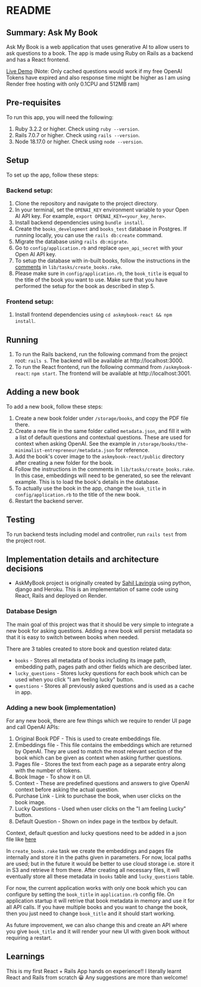 # README

## Summary: Ask My Book

Ask My Book is a web application that uses generative AI to allow users to ask questions to a book. The app is made using Ruby on Rails as a backend and has a React frontend.

[Live Demo](https://ask-my-book-q1d7.onrender.com/) (Note: Only cached questions would work if my free OpenAI Tokens have expired and also response time might be higher as I am using Render free hosting with only 0.1CPU and 512MB ram)

## Pre-requisites

To run this app, you will need the following:

1. Ruby 3.2.2 or higher. Check using `ruby --version`.
2. Rails 7.0.7 or higher. Check using `rails --version`.
3. Node 18.17.0 or higher. Check using `node --version`.

## Setup

To set up the app, follow these steps:

### Backend setup:

1. Clone the repository and navigate to the project directory.
2. In your terminal, set the `OPENAI_KEY` environment variable to your Open AI API key. For example, `export OPENAI_KEY=<your_key_here>`.
3. Install backend dependencies using `bundle install`.
4. Create the `books_development` and `books_test` database in Postgres. If running locally, you can use the `rails db:create` command.
5. Migrate the database using `rails db:migrate`.
6. Go to `config/application.rb` and replace `open_api_secret` with your Open AI API key.
7. To setup the database with in-built books, follow the instructions in the [comments](https://github.com/kesha-shah/ask-my-book/blob/main/lib/tasks/create_books.rake) in `lib/tasks/create_books.rake`.
8. Please make sure in `config/application.rb`, the `book_title` is equal to the title of the book you want to use. Make sure that you have performed the setup for the book as described in step 5.

### Frontend setup:

1. Install frontend dependencies using `cd askmybook-react && npm install`.

## Running

1. To run the Rails backend, run the following command from the project root: `rails s`. The backend will be available at http://localhost:3000.
2. To run the React frontend, run the following command from `/askmybook-react`: `npm start`. The frontend will be available at http://localhost:3001.

## Adding a new book

To add a new book, follow these steps:

1. Create a new book folder under `/storage/books`, and copy the PDF file there.
2. Create a new file in the same folder called `metadata.json`, and fill it with a list of default questions and contextual questions. These are used for context when asking OpenAI. See the example in `/storage/books/the-minimalist-entrepreneur/metadata.json` for reference.
3. Add the book's cover image to the `askmybook-react/public` directory after creating a new folder for the book.
4. Follow the instructions in the comments in `lib/tasks/create_books.rake`. In this case, embeddings will need to be generated, so see the relevant example. This is to load the book's details in the database.
5. To actually use the book in the app, change the `book_title` in `config/application.rb` to the title of the new book.
6. Restart the backend server.

## Testing

To run backend tests including model and controller, run `rails test` from the project root.

## Implementation details and architecture decisions

- AskMyBook project is originally created by [Sahil Lavingia](https://github.com/slavingia/askmybook)
 using python, django and Heroku. This is an implementation of same code using React, Rails and deployed on Render.

### Database Design 

The main goal of this project was that it should be very simple to integrate a new book for asking questions. 
Adding a new book will persist metadata so that it is easy to switch between books when needed. 

There are 3 tables created to store book and question related data:

* `books` - Stores all metadata of books including its image path, embedding path, pages path and other fields which are described later.
* `lucky_questions` - Stores lucky questions for each book which can be used when you click "I am feeling lucky" button.
* `questions` - Stores all previously asked questions and is used as a cache in app.

### Adding a new book (implementation)

For any new book, there are few things which we require to render UI page and call OpenAI APIs:

1. Original Book PDF - This is used to create embeddings file.
2. Embeddings file - This file contains the embeddings which are returned by OpenAI. They are used to match the most relevant section of the book which can be given as context when asking further questions.
3. Pages file - Stores the text from each page as a separate entry along with the number of tokens.
4. Book Image - To show it on UI.
5. Context - These are predefined questions and answers to give OpenAI context before asking the actual question.
6. Purchase Link - Link to purchase the book, when user clicks on the book image.
7. Lucky Questions - Used when user clicks on the "I am feeling Lucky" button.
8. Default Question - Shown on index page in the textbox by default.

Context, default question and lucky questions need to be added in a json file like [here](https://github.com/kesha-shah/ask-my-book/blob/main/storage/books/the-minimalist-entrepreneur/metadata.json)

In `create_books.rake` task we create the embeddings and pages file internally and store it in the paths given in parameters. For now, local paths are used; but in the future it would be better to use cloud storage i.e. store it in S3 and retrieve it from there. After creating all necessary files, it will eventually store all these metadata in `books` table and `lucky_questions` table.

For now, the current application works with only one book which you can configure by setting the `book_title` in `application.rb` config file.
On application startup it will retrive that book metadata in memory and use it for all API calls. 
If you have multiple books and you want to change the book, then you just need to change `book_title` and it should start working. 

As future improvement, we can also change this and create an API where you give `book_title` and it will render your new UI with given book without requiring a restart.

## Learnings

This is my first React + Rails App hands on experience!! I literally learnt React and Rails from scratch 😀
Any suggestions are more than welcome! 
